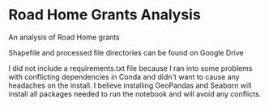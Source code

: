 # Road Home Grants Analysis
An analysis of Road Home grants

Shapefile and processed file directories can be found on Google Drive

I did not include a requirements.txt file because I ran into some problems with conflicting dependencies in Conda and didn't want to cause any headaches on the install. I believe installing GeoPandas and Seaborn will install all packages needed to run the notebook and will avoid any conflicts.
